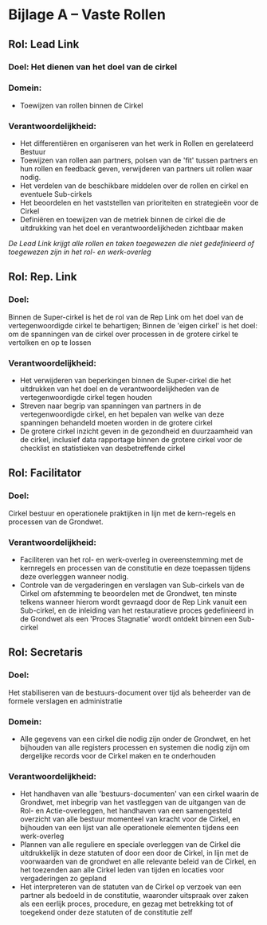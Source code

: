 # Bijlage A – Vaste Rollen

## Rol: Lead Link

### Doel: Het dienen van het doel van de cirkel

### Domein:
- Toewijzen van rollen binnen de Cirkel

### Verantwoordelijkheid:

- Het differentiëren en organiseren van het werk in Rollen en gerelateerd Bestuur
- Toewijzen van rollen aan partners, polsen van de 'fit' tussen partners en hun rollen en feedback geven, verwijderen van partners uit rollen waar nodig.
- Het verdelen van de beschikbare middelen over de rollen en cirkel en eventuele Sub-cirkels
- Het beoordelen en het vaststellen van prioriteiten en strategieën voor de Cirkel
- Definiëren en toewijzen van de metriek binnen de cirkel die de uitdrukking van het doel en verantwoordelijkheden zichtbaar maken

*De Lead Link krijgt alle rollen en taken toegewezen die niet gedefinieerd of toegewezen
zijn in het rol- en werk-overleg*

## Rol: Rep. Link

### Doel: 
Binnen de Super-cirkel is het de rol van de Rep Link om het doel van de vertegenwoordigde cirkel te behartigen; Binnen de 'eigen cirkel' is het doel: om de spanningen van de cirkel over processen in de grotere cirkel te vertolken en op te lossen

### Verantwoordelijkheid:

- Het verwijderen van beperkingen binnen de Super-cirkel die het uitdrukken van het doel en de verantwoordelijkheden van de vertegenwoordigde cirkel tegen houden
- Streven naar begrip van spanningen van partners in de vertegenwoordigde cirkel, en het bepalen van welke van deze spanningen behandeld moeten worden in de grotere cirkel
- De grotere cirkel inzicht geven in de gezondheid en duurzaamheid van de cirkel, inclusief data rapportage binnen de grotere cirkel voor de checklist en statistieken van desbetreffende cirkel

## Rol: Facilitator

### Doel: 
Cirkel bestuur en operationele praktijken in lijn met de kern-regels en processen van de Grondwet.

### Verantwoordelijkheid:

- Faciliteren van het rol- en werk-overleg in overeenstemming met de kernregels en processen van de constitutie en deze toepassen tijdens deze overleggen wanneer nodig.
- Controle van de vergaderingen en verslagen van Sub-cirkels van de Cirkel om afstemming te beoordelen met de Grondwet, ten minste telkens wanneer hierom wordt gevraagd door de Rep Link vanuit een Sub-cirkel, en de inleiding van het restauratieve proces gedefinieerd in de Grondwet als een 'Proces Stagnatie' wordt ontdekt binnen een Sub-cirkel

## Rol: Secretaris

### Doel: 
Het stabiliseren van de bestuurs-document over tijd als beheerder van de formele verslagen en administratie 

### Domein:

- Alle gegevens van een cirkel die nodig zijn onder de Grondwet, en het bijhouden van alle registers processen en systemen die nodig zijn om dergelijke records voor de Cirkel maken en te onderhouden

### Verantwoordelijkheid:

- Het handhaven van alle 'bestuurs-documenten' van een cirkel waarin de Grondwet, met inbegrip van het vastleggen van de uitgangen van de Rol- en Actie-overleggen, het handhaven van een samengesteld overzicht van alle bestuur momenteel van kracht voor de Cirkel, en bijhouden van een lijst van alle operationele elementen tijdens een werk-overleg
- Plannen van alle reguliere en speciale overleggen van de Cirkel die uitdrukkelijk in deze statuten of door een door de Cirkel, in lijn met de voorwaarden van de grondwet en alle relevante beleid van de Cirkel, en het toezenden aan alle Cirkel leden van tijden en locaties voor vergaderingen zo gepland
- Het interpreteren van de statuten van de Cirkel op verzoek van een partner als bedoeld in de constitutie, waaronder uitspraak over zaken als een eerlijk proces, procedure, en gezag met betrekking tot of toegekend onder deze statuten of de constitutie zelf
